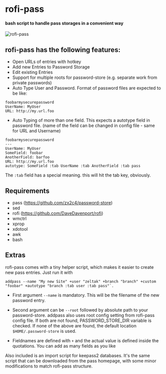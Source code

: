 # rofi-pass

#### bash script to handle pass storages in a convenient way

![rofi-pass](screenshot.png "rofi-pass in action")

## rofi-pass has the following features:

* Open URLs of entries with hotkey
* Add new Entries to Password Storage
* Edit existing Entries
* Support for multiple roots for password-store (e.g. separate work from private passwords)
* Auto Type User and Password. Format of password files are expected to be like:
```
foobarmysecurepassword
UserName: MyUser
URL: http://my.url.foo
```
* Auto Typing of more than one field. This expects a autotype field in password file. (name of the field can be changed in config file - same for URL and Username)
```
foobarmysecurepassword
---
UserName: MyUser
SomeField: foobar
AnotherField: barfoo
URL: http://my.url.foo
autotype: SomeField :tab UserName :tab AnotherField :tab pass
```
The `:tab` field has a special meaning. this will hit the tab key, obviously.

## Requirements
* pass (https://github.com/zx2c4/password-store)
* sed
* rofi (https://github.com/DaveDavenport/rofi)
* wmctrl
* xprop
* xdotool
* awk
* bash

## Extras
rofi-pass comes with a tiny helper script, which makes it easier to create new pass entries.
Just run it with 

```
addpass --name "My new Site" +user "zeltak" +branch "branch" +custom "foobar" +autotype "branch :tab user :tab pass"`.
```

* First argument `--name` is mandatory. This will be the filename of the new password entry.
* Second argument can be `--root` followed by absolute path to your password-store. addpass also uses root config setting from rofi-pass config file. If both are not found, PASSWORD_STORE_DIR variable is checked. If none of the above are found, the default location `$HOME/.password-store` is used.

* Fieldnames are defined with `+` and the actual value is defined inside the quotations. You can add as many fields as you like

Also included is an import script for keepass2 databases. It's the same script that can be downloaded from the pass homepage, with some minor modifications to match rofi-pass structure.
